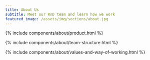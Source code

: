 ```yaml
---
title: About Us
subtitle: Meet our RnD team and learn how we work
featured_image: /assets/img/sections/about.jpg
---
```


{% include components/about/product.html %}

{% include components/about/team-structure.html %}

{% include components/about/values-and-way-of-working.html %}

